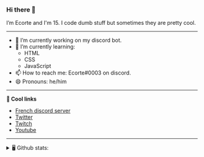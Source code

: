 ### Hi there 👋
I’m Ecorte and I'm 15.
I code dumb stuff but sometimes they are pretty cool.

-------

- 🔭 I’m currently working on my discord bot.
- 🌱 I’m currently learning:
     - HTML
     - CSS
     - JavaScript
- 📫 How to reach me: Ecorte#0003 on discord.
- 😄 Pronouns: he/him

-------

**🔗 Cool links**

- [French discord server](https://discord.gg/8bpy2PC)
- [Twitter](https://twitter.com/Ecorteyt)
- [Twitch](https://www.twitch.tv/ecorte)
- [Youtube](https://www.youtube.com/channel/UCOLeHMtMSE4w6jpFGh1AAdA)

-------
<details>
<summary> 🖥️ Github stats: </summary>
<br>
     
<!--START_SECTION:waka-->
**🐱 My Github Data** 

> 🏆 358 Contributions in the Year 2021
 > 
> 📦 400 Bytes Used in Github's Storage 
 > 
> 🚫 Not Opted to Hire
 > 
> 📜 4 Public Repositories 
 > 
> 🔑 3 Private Repositories  
 > 
**I'm an Early 🐤** 

```text
🌞 Morning    67 commits     ███████░░░░░░░░░░░░░░░░░░   28.27% 
🌆 Daytime    76 commits     ████████░░░░░░░░░░░░░░░░░   32.07% 
🌃 Evening    92 commits     █████████░░░░░░░░░░░░░░░░   38.82% 
🌙 Night      2 commits      ░░░░░░░░░░░░░░░░░░░░░░░░░   0.84%

```
📅 **I'm Most Productive on Saturday** 

```text
Monday       37 commits     ████░░░░░░░░░░░░░░░░░░░░░   15.61% 
Tuesday      18 commits     ██░░░░░░░░░░░░░░░░░░░░░░░   7.59% 
Wednesday    44 commits     ████░░░░░░░░░░░░░░░░░░░░░   18.57% 
Thursday     31 commits     ███░░░░░░░░░░░░░░░░░░░░░░   13.08% 
Friday       31 commits     ███░░░░░░░░░░░░░░░░░░░░░░   13.08% 
Saturday     51 commits     █████░░░░░░░░░░░░░░░░░░░░   21.52% 
Sunday       25 commits     ██░░░░░░░░░░░░░░░░░░░░░░░   10.55%

```


📊 **This Week I Spent My Time On** 

```text
⌚︎ Time Zone: America/Toronto

💬 Programming Languages: 
TypeScript               1 hr 28 mins        ███████████████████░░░░░░   77.08% 
Other                    11 mins             ██░░░░░░░░░░░░░░░░░░░░░░░   10.42% 
Git Config               7 mins              █░░░░░░░░░░░░░░░░░░░░░░░░   6.46% 
Markdown                 3 mins              ░░░░░░░░░░░░░░░░░░░░░░░░░   2.8% 
JSON                     3 mins              ░░░░░░░░░░░░░░░░░░░░░░░░░   2.79%

🔥 Editors: 
VS Code                  1 hr 54 mins        █████████████████████████   100.0%

🐱‍💻 Projects: 
robotantoine-rewrite     1 hr 54 mins        █████████████████████████   100.0%

💻 Operating System: 
Windows                  1 hr 54 mins        █████████████████████████   100.0%

```

**I Mostly Code in JavaScript** 

```text
JavaScript               3 repos             ████████████░░░░░░░░░░░░░   50.0% 
Java                     1 repo              ████░░░░░░░░░░░░░░░░░░░░░   16.67% 
Python                   1 repo              ████░░░░░░░░░░░░░░░░░░░░░   16.67% 
HTML                     1 repo              ████░░░░░░░░░░░░░░░░░░░░░   16.67%

```


**Timeline**

![Chart not found](https://raw.githubusercontent.com/Ecorte/Ecorte/main/charts/bar_graph.png) 


 Last Updated on 13/06/2021
<!--END_SECTION:waka-->

![Github stats](https://github-readme-stats.vercel.app/api?username=Ecorte&theme=dark&count_private=true)

</details>
